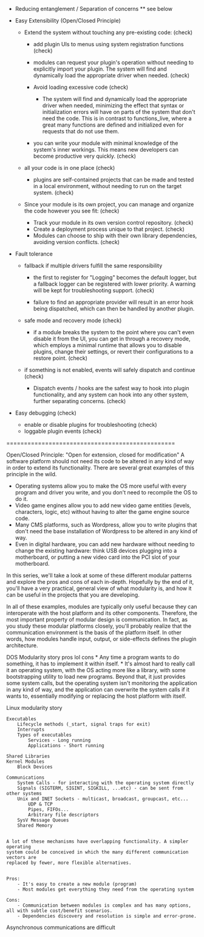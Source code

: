 * Reducing entanglement / Separation of concerns
    ** see below

* Easy Extensibility (Open/Closed Principle)

    * Extend the system without touching any pre-existing code: (check)

        * add plugin UIs to menus using system registration functions (check)

        * modules can request your plugin's operation without
          needing to explicitly import your plugin. The system will find and
          dynamically load the appropriate driver when needed. (check)

        * Avoid loading excessive code (check)

            * The system will find and dynamically load the appropriate driver when
              needed, minimizing the effect that syntax or initialization
              errors will have on parts of the system that don't need the
              code. This is in contrast to functions_live, where a great many
              functions are defined and initialized even for requests that do
              not use them.

        * you can write your module with minimal knowledge of the system's
          inner workings. This means new developers can become productive very
          quickly. (check)

    * all your code is in one place (check)

        * plugins are self-contained projects that can be made and tested
          in a local environment, without needing to run on the target
          system. (check)

    * Since your module is its own project, you can manage and organize the
      code however you see fit: (check)
        * Track your module in its own version control repository. (check)
        * Create a deployment process unique to that project. (check)
        * Modules can choose to ship with their own library dependencies,
          avoiding version conflicts. (check)

* Fault tolerance

    * fallback if multiple drivers fulfill the same responsibility

        * the first to register for "Logging" becomes the default logger, but a
          fallback logger can be registered with lower priority. A warning
          will be kept for troubleshooting support. (check)

        * failure to find an appropriate provider will result in an error hook
          being dispatched, which can then be handled by another plugin.

    * safe mode and recovery mode (check)

        * if a module breaks the system to the point where you can't even
          disable it from the UI, you can get in through a recovery mode, which
          employs a minimal runtime that allows you to disable plugins, change
          their settings, or revert their configurations to a restore point. (check)

    * if something is not enabled, events will safely dispatch and continue (check)

        * Dispatch events / hooks are the safest way to hook into plugin
          functionality, and any system can hook into any other system,
          further separating concerns. (check)

* Easy debugging (check)
    * enable or disable plugins for troubleshooting (check)
    * loggable plugin events (check)


================================================

Open/Closed Principle: "Open for extension, closed for modification"
A software platform should not need its code to be altered in any kind of way in order to extend its functionality.
There are several great examples of this principle in the wild.

* Operating systems allow you to make the OS more useful with every program and driver you write, and you don't need to recompile the OS to do it.
* Video game engines allow you to add new video game entities (levels, characters, logic, etc) without having to alter the game engine source code.
* Many CMS platforms, such as Wordpress, allow you to write plugins that don't need the base installation of Wordpress to be altered in any kind of way.
* Even in digital hardware, you can add new hardware without needing to change
  the existing hardware: think USB devices plugging into a motherboard, or
  putting a new video card into the PCI slot of your motherboard.

In this series, we'll take a look at some of these different modular patterns
and explore the pros and cons of each in-depth. Hopefully by the end of it,
you'll have a very practical, general view of what modularity is, and how it
can be useful in the projects that you are developing.

In all of these examples, modules are typically only useful because they can
interoperate with the host platform and its other components. Therefore, the
most important property of modular design is communication.  In fact, as you
study these modular platforms closely, you'll probably realize that the
communication environment is the basis of the platform itself. In other words,
how modules handle input, output, or side-effects defines the plugin
architecture.

DOS Modularity story
    pros
    lol
    cons
        * Any time a program wants to do something, it has to implement it
          within itself.
        * It's almost hard to really call it an operating system, with the OS
          acting more like a library, with some bootstrapping utility to load
          new programs. Beyond that, it just provides some system calls, but
          the operating system isn't monitoring the application in any kind of
          way, and the application can overwrite the system calls if it wants
          to, essentially modifying or replacing the host platform with itself.

Linux modularity story

    Executables
        Lifecycle methods (_start, signal traps for exit)
        Interrupts
        Types of executables
            Services - Long running
            Applications - Short running

    Shared Libraries
    Kernel Modules
        Block Devices

    Communications
        System Calls - for interacting with the operating system directly
        Signals (SIGTERM, SIGINT, SIGKILL, ...etc) - can be sent from other systems
        Unix and INET Sockets - multicast, broadcast, groupcast, etc...
            UDP & TCP
            Pipes, FIFOs...
            Arbitrary file descriptors
        SysV Message Queues
        Shared Memory


    A lot of these mechanisms have overlapping functionality. A simpler operating
    system could be conceived in which the many different communication vectors are
    replaced by fewer, more flexible alternatives.


    Pros:
        - It's easy to create a new module (program)
        - Most modules get everything they need from the operating system

    Cons:
        - Communication between modules is complex and has many options, all with subtle cost/benefit scenarios.
        - Dependencies discovery and resolution is simple and error-prone.  
    

Asynchronous communications are difficult
